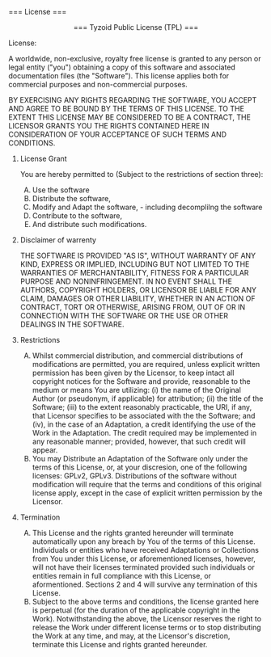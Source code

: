 <p>=== License ===</p>
<center>=== Tyzoid Public License (TPL) ===</center>

<p>License:</p>
<p>A worldwide, non-exclusive, royalty free license is granted to any person or legal entity ("you") obtaining a copy of this software and associated documentation files (the "Software"). This license applies both for commercial purposes and non-commercial purposes.</p>

<p>BY EXERCISING ANY RIGHTS REGARDING THE SOFTWARE, YOU ACCEPT AND AGREE TO BE BOUND BY THE TERMS OF THIS LICENSE. TO THE EXTENT THIS LICENSE MAY BE CONSIDERED TO BE A CONTRACT, THE LICENSOR GRANTS YOU THE RIGHTS CONTAINED HERE IN CONSIDERATION OF YOUR ACCEPTANCE OF SUCH TERMS AND CONDITIONS.</p>
<ol>
<li>License Grant
<p>
You are hereby permitted to (Subject to the restrictions of section three):
<ol type="A">
<li>Use the software</li>
<li>Distribute the software,</li>
<li>Modify and Adapt the software, - including decomplilng the software</li>
<li>Contribute to the software,</li>
<li>And distribute such modifications.</li>
</ol>
</p>
</li>

<li>Disclaimer of warrenty
<p>THE SOFTWARE IS PROVIDED "AS IS", WITHOUT WARRANTY OF ANY KIND, EXPRESS OR IMPLIED, INCLUDING BUT NOT LIMITED TO THE WARRANTIES OF MERCHANTABILITY, FITNESS FOR A PARTICULAR PURPOSE AND NONINFRINGEMENT. IN NO EVENT SHALL THE AUTHORS, COPYRIGHT HOLDERS, OR LICENSOR BE LIABLE FOR ANY CLAIM, DAMAGES OR OTHER LIABILITY, WHETHER IN AN ACTION OF CONTRACT, TORT OR OTHERWISE, ARISING FROM, OUT OF OR IN CONNECTION WITH THE SOFTWARE OR THE USE OR OTHER DEALINGS IN THE SOFTWARE.</p>
</li>

<li>Restrictions
<p>
<ol type="A">
<li>Whilst commercial distribution, and commercial distributions of modifications are permitted, you are required, unless explicit written permission has been given by the Licensor, to keep intact all copyright notices for the Software and provide, reasonable to the medium or means You are utilizing: (i) the name of the Original Author (or pseudonym, if applicable) for attribution; (ii) the title of the Software; (iii) to the extent reasonably practicable, the URI, if any, that Licensor specifies to be associated with the the Software; and (iv), in the case of an Adaptation, a credit identifying the use of the Work in the Adaptation. The credit required may be implemented in any reasonable manner; provided, however, that such credit will appear.</li>
<li>You may Distribute an Adaptation of the Software only under the terms of this License, or, at your discresion, one of the following licenses: GPLv2, GPLv3. Distributions of the software without modification will require that the terms and conditions of this original license apply, except in the case of explicit written permission by the Licensor.</li>
</ol>
</p>
</li>
<li>Termination
<p>
<ol type="A">
<li>This License and the rights granted hereunder will terminate automatically upon any breach by You of the terms of this License. Individuals or entities who have received Adaptations or Collections from You under this License, or aforementioned licenses, however, will not have their licenses terminated provided such individuals or entities remain in full compliance with this License, or aformentioned. Sections 2 and 4 will survive any termination of this License.</li>
<li>Subject to the above terms and conditions, the license granted here is perpetual (for the duration of the applicable copyright in the Work). Notwithstanding the above, the Licensor reserves the right to release the Work under different license terms or to stop distributing the Work at any time, and may, at the Licensor's discretion, terminate this License and rights granted hereunder.</li>
</ol>
</p>
</li>
</ol>
